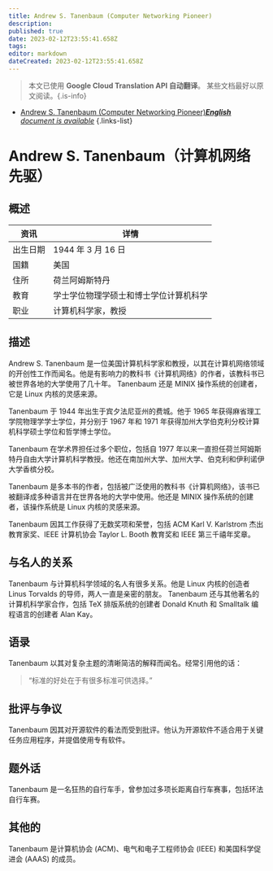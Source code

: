 ```yaml
---
title: Andrew S. Tanenbaum (Computer Networking Pioneer)
description: 
published: true
date: 2023-02-12T23:55:41.658Z
tags: 
editor: markdown
dateCreated: 2023-02-12T23:55:41.658Z
---
```


> 本文已使用 **Google Cloud Translation API 自动翻译**。
某些文档最好以原文阅读。{.is-info}



- [Andrew S. Tanenbaum (Computer Networking Pioneer)***English** document is available*](/en/Knowledge-base/Dictionary/Person/andrew-s-tanenbaum-computer-networking-pioneer)
{.links-list}


# Andrew S. Tanenbaum（计算机网络先驱）

## 概述

|资讯 |详情 |
| ---------- | ------ |
|出生日期 | 1944 年 3 月 16 日 |
|国籍|美国 |
|住所 |荷兰阿姆斯特丹 |
|教育 |学士学位物理学硕士和博士学位计算机科学 |
|职业 |计算机科学家，教授 |

## 描述

Andrew S. Tanenbaum 是一位美国计算机科学家和教授，以其在计算机网络领域的开创性工作而闻名。他是有影响力的教科书《计算机网络》的作者，该教科书已被世界各地的大学使用了几十年。 Tanenbaum 还是 MINIX 操作系统的创建者，它是 Linux 内核的灵感来源。

Tanenbaum 于 1944 年出生于宾夕法尼亚州的费城。他于 1965 年获得麻省理工学院物理学学士学位，并分别于 1967 年和 1971 年获得加州大学伯克利分校计算机科学硕士学位和哲学博士学位。

Tanenbaum 在学术界担任过多个职位，包括自 1977 年以来一直担任荷兰阿姆斯特丹自由大学计算机科学教授。他还在南加州大学、加州大学、伯克利和伊利诺伊大学香槟分校。

Tanenbaum 是多本书的作者，包括被广泛使用的教科书《计算机网络》，该书已被翻译成多种语言并在世界各地的大学中使用。他还是 MINIX 操作系统的创建者，该操作系统是 Linux 内核的灵感来源。

Tanenbaum 因其工作获得了无数奖项和荣誉，包括 ACM Karl V. Karlstrom 杰出教育家奖、IEEE 计算机协会 Taylor L. Booth 教育奖和 IEEE 第三千禧年奖章。

## 与名人的关系

Tanenbaum 与计算机科学领域的名人有很多关系。他是 Linux 内核的创造者 Linus Torvalds 的导师，两人一直是亲密的朋友。 Tanenbaum 还与其他著名的计算机科学家合作，包括 TeX 排版系统的创建者 Donald Knuth 和 Smalltalk 编程语言的创建者 Alan Kay。

## 语录

Tanenbaum 以其对复杂主题的清晰简洁的解释而闻名。经常引用他的话：

> “标准的好处在于有很多标准可供选择。”

## 批评与争议

Tanenbaum 因其对开源软件的看法而受到批评。他认为开源软件不适合用于关键任务应用程序，并提倡使用专有软件。

## 题外话

Tanenbaum 是一名狂热的自行车手，曾参加过多项长距离自行车赛事，包括环法自行车赛。

## 其他的

Tanenbaum 是计算机协会 (ACM)、电气和电子工程师协会 (IEEE) 和美国科学促进会 (AAAS) 的成员。